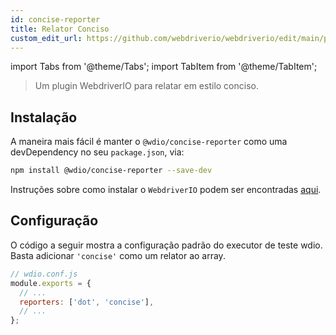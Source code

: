 ```yaml
---
id: concise-reporter
title: Relator Conciso
custom_edit_url: https://github.com/webdriverio/webdriverio/edit/main/packages/wdio-concise-reporter/README.md
---
```


import Tabs from '@theme/Tabs';
import TabItem from '@theme/TabItem';

> Um plugin WebdriverIO para relatar em estilo conciso.

## Instalação

A maneira mais fácil é manter o `@wdio/concise-reporter` como uma devDependency no seu `package.json`, via:

```sh
npm install @wdio/concise-reporter --save-dev
```

Instruções sobre como instalar o `WebdriverIO` podem ser encontradas [aqui](https://webdriver.io/docs/gettingstarted).

## Configuração

O código a seguir mostra a configuração padrão do executor de teste wdio. Basta adicionar `'concise'` como um relator
ao array.

```js
// wdio.conf.js
module.exports = {
  // ...
  reporters: ['dot', 'concise'],
  // ...
};
```